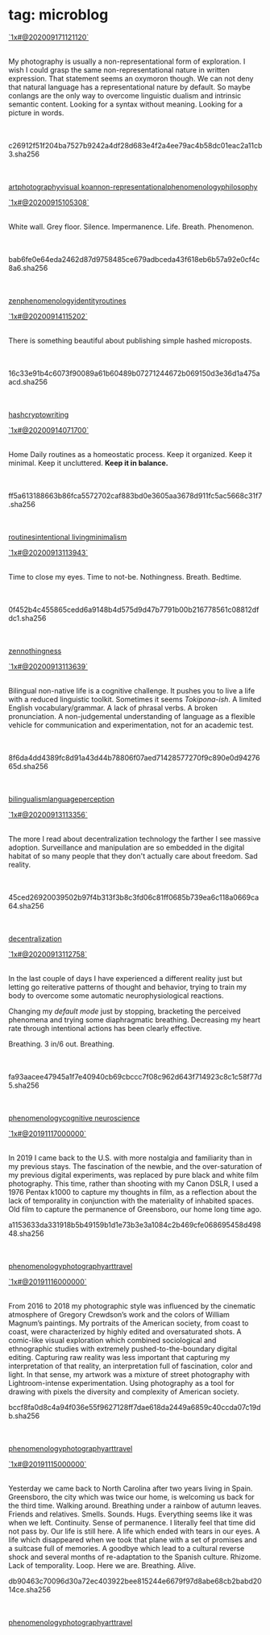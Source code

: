 
# tag: microblog

<div class="micropost">
<a href="../1x#@202009171121120">`1x#@202009171121120`</a><br><br>


My photography is usually a non-representational form of exploration. I wish I could grasp the same non-representational nature in written expression. That statement seems an oxymoron though. We can not deny that natural language has a representational nature by default. So maybe conlangs are the only way to overcome linguistic dualism and intrinsic semantic content. Looking for a syntax without meaning. Looking for a picture in words.

<br><br> <hash>c26912f51f204ba7527b9242a4df28d683e4f2a4ee79ac4b58dc01eac2a11cb3.sha256</hash>


<br><br><a class="tag" href="#!tags/art.md">art</a><a class="tag" href="#!tags/photography.md">photography</a><a class="tag" href="#!tags/visual koan.md">visual koan</a><a class="tag" href="#!tags/non-representational.md">non-representational</a><a class="tag" href="#!tags/phenomenology.md">phenomenology</a><a class="tag" href="#!tags/philosophy.md">philosophy</a>
</div>

<div class="micropost">
<a href="../1x#@20200915105308">`1x#@20200915105308`</a><br><br>


White wall. Grey floor. Silence. Impermanence. Life. Breath. Phenomenon. 

<br><br> <hash>bab6fe0e64eda2462d87d9758485ce679adbceda43f618eb6b57a92e0cf4c8a6.sha256</hash>


<br><br><a class="tag" href="#!tags/zen.md">zen</a><a class="tag" href="#!tags/phenomenology.md">phenomenology</a><a class="tag" href="#!tags/identity.md">identity</a><a class="tag" href="#!tags/routines.md">routines</a>
</div>

<div class="micropost">
<a href="../1x#@20200914115202">`1x#@20200914115202`</a><br><br>


There is something beautiful about publishing simple hashed microposts.

<br><br><hash>16c33e91b4c6073f90089a61b60489b07271244672b069150d3e36d1a475aacd.sha256</hash>


<br><br><a class="tag" href="#!tags/hash.md">hash</a><a class="tag" href="#!tags/crypto.md">crypto</a><a class="tag" href="#!tags/writing.md">writing</a>
</div>

<div class="micropost">
<a href="../1x#@20200914071700">`1x#@20200914071700`</a><br><br>


Home Daily routines as a homeostatic process. Keep it organized. Keep it minimal. Keep it uncluttered. **Keep it in balance.**

<br><br><hash>ff5a613188663b86fca5572702caf883bd0e3605aa3678d911fc5ac5668c31f7.sha256</hash>


<br><br><a class="tag" href="#!tags/routines.md">routines</a><a class="tag" href="#!tags/intentional living.md">intentional living</a><a class="tag" href="#!tags/minimalism.md">minimalism</a>
</div>

<div class="micropost">
<a href="../1x#@20200913113943">`1x#@20200913113943`</a><br><br>


Time to close my eyes. Time to not-be. Nothingness. Breath. Bedtime.

<br><br><hash>0f452b4c455865cedd6a9148b4d575d9d47b7791b00b216778561c08812dfdc1.sha256</hash>


<br><br><a class="tag" href="#!tags/zen.md">zen</a><a class="tag" href="#!tags/nothingness.md">nothingness</a>
</div>

<div class="micropost">
<a href="../1x#@20200913113639">`1x#@20200913113639`</a><br><br>


Bilingual non-native life is a cognitive challenge. It pushes you to live a life with a reduced linguistic toolkit. Sometimes it seems *Tokipona-ish*. A limited English vocabulary/grammar. A lack of phrasal verbs. A broken pronunciation. A non-judgemental understanding of language as a flexible vehicle for communication and experimentation, not for an academic test.

<br><br><hash>8f6da4dd4389fc8d91a43d44b78806f07aed71428577270f9c890e0d9427665d.sha256</hash>


<br><br><a class="tag" href="#!tags/bilingualism.md">bilingualism</a><a class="tag" href="#!tags/language.md">language</a><a class="tag" href="#!tags/perception.md">perception</a>
</div>

<div class="micropost">
<a href="../1x#@20200913113356">`1x#@20200913113356`</a><br><br>


The more I read about decentralization technology the farther I see massive adoption. Surveillance and manipulation are so embedded in the digital habitat of so many people that they don't actually care about freedom. Sad reality.

<br><br><hash>45ced26920039502b97f4b313f3b8c3fd06c81ff0685b739ea6c118a0669ca64.sha256</hash>


<br><br><a class="tag" href="#!tags/decentralization.md">decentralization</a>
</div>

<div class="micropost">
<a href="../1x#@20200913112758">`1x#@20200913112758`</a><br><br>


In the last couple of days I have experienced a different reality just but letting go reiterative patterns of thought and behavior, trying to train my body to overcome some automatic neurophysiological reactions. 

Changing my *default mode* just by stopping, bracketing the perceived phenomena and trying some diaphragmatic breathing. Decreasing my heart rate through intentional actions has been clearly effective.

Breathing. 3 in/6 out. Breathing.  

<br><br><hash>fa93aacee47945a1f7e40940cb69cbccc7f08c962d643f714923c8c1c58f77d5.sha256</hash>


<br><br><a class="tag" href="#!tags/phenomenology.md">phenomenology</a><a class="tag" href="#!tags/cognitive neuroscience.md">cognitive neuroscience</a>
</div>

<div class="micropost">
<a href="../1x#@20191117000000">`1x#@20191117000000`</a><br><br>


In 2019 I came back to the U.S. with more nostalgia and familiarity than in my previous stays. The fascination of the newbie, and the over-saturation of my previous digital experiments, was replaced by pure black and white film photography. This time, rather than shooting with my Canon DSLR, I used a 1976 Pentax k1000 to capture my thoughts in film, as a reflection about the lack of temporality in conjunction with the materiality of inhabited spaces. Old film to capture the permanence of Greensboro, our home long time ago.

<hash>a1153633da331918b5b49159b1d1e73b3e3a1084c2b469cfe068695458d49848.sha256</hash>


<br><br><a class="tag" href="#!tags/phenomenology.md">phenomenology</a><a class="tag" href="#!tags/photography.md">photography</a><a class="tag" href="#!tags/art.md">art</a><a class="tag" href="#!tags/travel.md">travel</a>
</div>

<div class="micropost">
<a href="../1x#@20191116000000">`1x#@20191116000000`</a><br><br>


From 2016 to 2018 my photographic style was influenced by the cinematic atmosphere of Gregory Crewdson’s work and the colors of William Magnum’s paintings. My portraits of the American society, from coast to coast, were characterized by highly edited and oversaturated shots. A comic-like visual exploration which combined sociological and ethnographic studies with extremely pushed-to-the-boundary digital editing. Capturing raw reality was less important that capturing my interpretation of that reality, an interpretation full of fascination, color and light. In that sense, my artwork was a mixture of street photography with Lightroom-intense experimentation. Using photography as a tool for drawing with pixels the diversity and complexity of American society.

<hash>bccf8fa0d8c4a94f036e55f9627128ff7dae618da2449a6859c40ccda07c19db.sha256</hash>


<br><br><a class="tag" href="#!tags/phenomenology.md">phenomenology</a><a class="tag" href="#!tags/photography.md">photography</a><a class="tag" href="#!tags/art.md">art</a><a class="tag" href="#!tags/travel.md">travel</a>
</div>

<div class="micropost">
<a href="../1x#@20191115000000">`1x#@20191115000000`</a><br><br>


Yesterday we came back to North Carolina after two years living in Spain. Greensboro, the city which was twice our home, is welcoming us back for the third time. Walking around. Breathing under a rainbow of autumn leaves. Friends and relatives. Smells. Sounds. Hugs. Everything seems like it was when we left. Continuity. Sense of permanence. I literally feel that time did not pass by. Our life is still here. A life which ended with tears in our eyes. A life which disappeared when we took that plane with a set of promises and a suitcase full of memories. A goodbye which lead to a cultural reverse shock and several months of re-adaptation to the Spanish culture. Rhizome. Lack of temporality. Loop. Here we are. Breathing. Alive.

<hash>db90463c70096d30a72ec403922bee815244e6679f97d8abe68cb2babd2014ce.sha256</hash>


<br><br><a class="tag" href="#!tags/phenomenology.md">phenomenology</a><a class="tag" href="#!tags/photography.md">photography</a><a class="tag" href="#!tags/art.md">art</a><a class="tag" href="#!tags/travel.md">travel</a>
</div>
